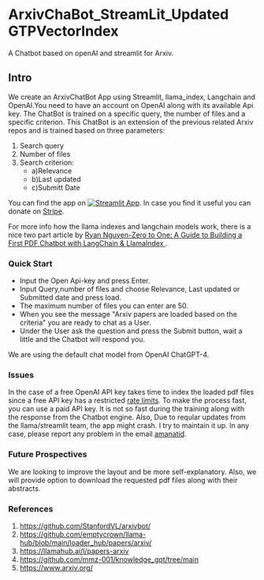 # ArxivChaBot_StreamLit_Updated GTPVectorIndex
A Chatbot based on openAI and streamlit for Arxiv.



## **Intro**

We create an ArxivChatBot App  using Streamlit, llama_index, Langchain and OpenAI.You need to have an account on OpenAI along
with its available Api key. The ChatBot is trained on a specific query, the number of files and a specific criterion. This ChatBot
is an extension of the  previous related Arxiv repos and is trained based on three parameters:
1. Search query
2. Number of files
3. Search criterion:
    - a)Relevance 
    - b)Last updated 
    - c)Submitt Date 
    
You can find the app on [![Streamlit App](https://static.streamlit.io/badges/streamlit_badge_black_white.svg)](https://amanatid-arxivchabot-streamlit-streamlit-chatbot-sidebar-2r4zv4.streamlit.app/). In case you find it useful you can donate on [Stripe](https://buy.stripe.com/cN2dUu44OahXaJO288). 

For more info  how the llama indexes and langchain models work, there is a nice two part article by [
Ryan Nguyen-Zero to One: A Guide to Building a First PDF Chatbot with LangChain & LlamaIndex ](https://medium.com/how-ai-built-this/zero-to-one-a-guide-to-building-a-first-pdf-chatbot-with-langchain-llamaindex-part-1-7d0e9c0d62f).


### **Quick Start**  
- Input the Open Api-key and press Enter.
- Input Query,number of files and choose Relevance, Last updated or Submitted date and press load.
- The maximum number of files you can enter are 50. 
- When you see the message "Arxiv papers are loaded based on the criteria" you are ready to chat as a User.
- Under the User ask the question and press the Submit button, wait a little and the Chatbot will respond you.

We are using the default chat model from OpenAI ChatGPT-4.

### Issues
In the case of a free OpenAI API key takes time to index the loaded pdf files since a free API key has a restricted [rate limits](https://platform.openai.com/docs/guides/rate-limits/overview). To make the process fast, you can use a paid API key. It is not so fast during the training along with the response from the Chatbot engine. Also, Due to reqular updates from the llama/streamlit team, the app might crash. I try to maintain it up. In any case, please report any problem in the email [amanatid](amanatid@gmail.com).

### Future Prospectives 
We  are looking to improve the layout and be more self-explanatory. Also, we will provide
option to download the requested pdf files along with their abstracts. 

### **References**
1. https://github.com/StanfordVL/arxivbot/
2. https://github.com/emptycrown/llama-hub/blob/main/loader_hub/papers/arxiv/
3. https://llamahub.ai/l/papers-arxiv
4. https://github.com/mmz-001/knowledge_gpt/tree/main
5. https://www.arxiv.org/


